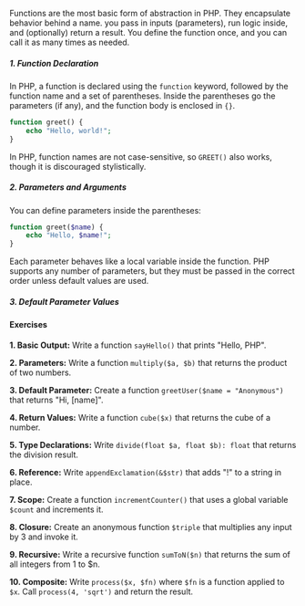 Functions are the most basic form of abstraction in PHP. They encapsulate behavior behind a name. you pass in inputs (parameters), run logic inside, and (optionally) return a result. You define the function once, and you can call it as many times as needed. 

##### 1. Function Declaration
In PHP, a function is declared using the `function` keyword, followed by the function name and a set of parentheses. Inside the parentheses go the parameters (if any), and the function body is enclosed in `{}`. 

```php 
function greet() {
	echo "Hello, world!";
}
```

In PHP, function names are not case-sensitive, so `GREET()` also works, though it is discouraged stylistically. 

##### 2. Parameters and Arguments

You can define parameters inside the parentheses: 

```php
function greet($name) {
	echo "Hello, $name!";
}
```

Each parameter behaves like a local variable inside the function. PHP supports any number of parameters, but they must be passed in the correct order unless default values are used. 

##### 3. Default Parameter Values


#### Exercises

**1. Basic Output:**  Write a function `sayHello()` that prints "Hello, PHP".

**2. Parameters:**  Write a function `multiply($a, $b)` that returns the product of two numbers.

**3. Default Parameter:**  Create a function `greetUser($name = "Anonymous")` that returns "Hi, [name]".

**4. Return Values:**  Write a function `cube($x)` that returns the cube of a number.

**5. Type Declarations:**  Write `divide(float $a, float $b): float` that returns the division result.

**6. Reference:**  Write `appendExclamation(&$str)` that adds "!" to a string in place.

**7. Scope:**  Create a function `incrementCounter()` that uses a global variable `$count` and increments it.

**8. Closure:**  Create an anonymous function `$triple` that multiplies any input by 3 and invoke it.

**9. Recursive:**  Write a recursive function `sumToN($n)` that returns the sum of all integers from 1 to $n.

**10. Composite:**  Write `process($x, $fn)` where `$fn` is a function applied to `$x`. Call `process(4, 'sqrt')` and return the result.